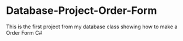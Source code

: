 # Database-Project-Order-Form
This is the first project from my database class showing how to make a Order Form
C#
